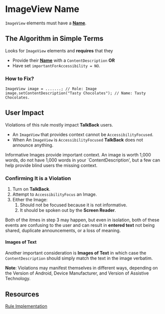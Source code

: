 # ImageView Name

`ImageView` elements must have a [**Name**](name-role-value.md#Name).

## The Algorithm in Simple Terms

Looks for `ImageView` elements and **requires** that they 

- Provide their [**Name**](name-role-value.md#Name) with a `ContentDescription` **OR**
- Have set `importantForAccessibility = NO`. 

### How to Fix?

```
ImageView image = .......; // Role: Image
image.setContentDescription("Tasty Chocolates"); // Name: Tasty Chocolates.
```

## User Impact

Violations of this rule mostly impact **TalkBack** users. 

- An `ImageView` that provides context cannot be `AccessibilityFocused`.
- When An `ImageView` is `AccessibilityFocused` **TalkBack** does not announce anything.

Informative Images provide important context. An image is worth 1,000 words, do not have 1,000 words
in your `ContentDescription', but a few can help provide blind users the missing context.

### Confirming It is a Violation

1. Turn on **TalkBack**.
2. Attempt to `AccessibilityFocus` an Image.
3. Either the Image:
    1. Should not be focused because it is not informative.
    2. It should be spoken out by the **Screen Reader**.

Both of the itmes in step 3 may happen, but even in isolation, both of these events are confusing to the
user and can result in **entered text** not being shared, duplicate announcements, or a loss of meaning.

#### Images of Text

Another important consideration is **Images of Text** in which case the `ContentDescription` should
simply match the text in the image verbatim.

**Note**: Violations may manifest themselves in different ways, depending on the Version of Android, 
Device Manufacturer, and Version of Assistive Technology.



## Resources

[Rule Implementation](https://github.com/dequelabs/axe-android/blob/5cbbddd48be53af11c82406d670dd199a5548f3b/src/main/java/com/deque/axe/android/rules/hierarchy/EditTextName.java)
